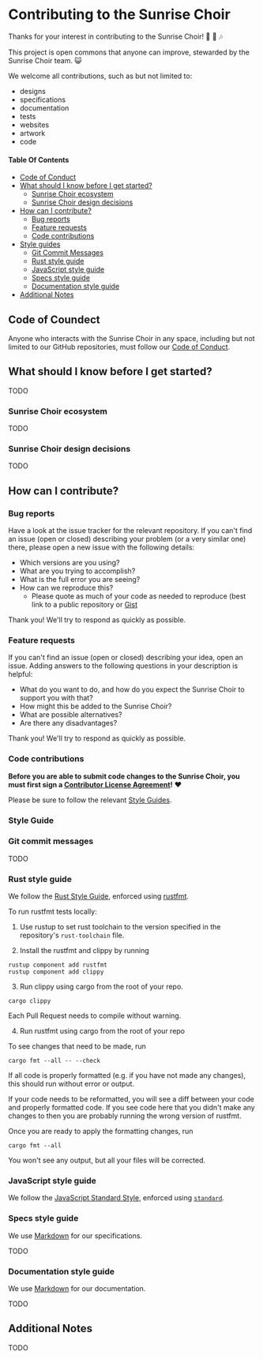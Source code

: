 # Contributing to the Sunrise Choir

Thanks for your interest in contributing to the Sunrise Choir! :sunrise: :pray: :notes:

This project is open commons that anyone can improve, stewarded by the Sunrise Choir team. :smiley_cat:

We welcome all contributions, such as but not limited to:

- designs
- specifications
- documentation
- tests
- websites
- artwork
- code

#### Table Of Contents

- [Code of Conduct](#code-of-conduct)
- [What should I know before I get started?](#what-should-i-know-before-i-get-started)
  - [Sunrise Choir ecosystem](#sunrise-choir-ecosystem)
  - [Sunrise Choir design decisions](#design-decisions)
- [How can I contribute?](#how-can-i-contribute)
  - [Bug reports](#bug-reports)
  - [Feature requests](#feature-requests)
  - [Code contributions](#code-contributions)
- [Style guides](#style-guides)
  - [Git Commit Messages](#git-commit-messages)
  - [Rust style guide](#rust-style-guide)
  - [JavaScript style guide](#javascript-style-guide)
  - [Specs style guide](#specs-style-guide)
  - [Documentation style guide](#documentation-style-guide)
- [Additional Notes](#additional-notes)

## Code of Coundect

 Anyone who interacts with the Sunrise Choir in any space, including but not limited to our GitHub repositories, must follow our [Code of Conduct](CODE_OF_CONDUCT.md).

## What should I know before I get started?

TODO

### Sunrise Choir ecosystem

TODO

### Sunrise Choir design decisions

TODO

## How can I contribute?

### Bug reports

Have a look at the issue tracker for the relevant repository. If you can't find an issue (open or closed) describing your problem (or a very similar one) there, please open a new issue with the following details:

- Which versions are you using?
- What are you trying to accomplish?
- What is the full error you are seeing?
- How can we reproduce this?
  - Please quote as much of your code as needed to reproduce (best link to a public repository or [Gist](https://gist.github.com/)

Thank you! We'll try to respond as quickly as possible.

### Feature requests

If you can't find an issue (open or closed) describing your idea, open an issue. Adding answers to the following questions in your description is helpful:

- What do you want to do, and how do you expect the Sunrise Choir to support you with that?
- How might this be added to the Sunrise Choir?
- What are possible alternatives?
- Are there any disadvantages?

Thank you! We'll try to respond as quickly as possible.

### Code contributions

**Before you are able to submit code changes to the Sunrise Choir, you must first sign a [Contributor License Agreement](https://github.com/sunrise-choir/meta/blob/master/processes/cla.md)!** :heart:

Please be sure to follow the relevant [Style Guides](#style-guide).

### Style Guide

### Git commit messages

TODO

### Rust style guide

We follow the [Rust Style Guide](https://github.com/rust-lang-nursery/fmt-rfcs/blob/master/guide/guide.md), enforced using [rustfmt](https://github.com/rust-lang-nursery/rustfmt).

To run rustfmt tests locally:

1. Use rustup to set rust toolchain to the version specified in the repository's `rust-toolchain` file.

2. Install the rustfmt and clippy by running

```
rustup component add rustfmt
rustup component add clippy
```

3. Run clippy using cargo from the root of your repo.

```
cargo clippy
```

Each Pull Request needs to compile without warning.

4. Run rustfmt using cargo from the root of your repo

To see changes that need to be made, run

```
cargo fmt --all -- --check
```

If all code is properly formatted (e.g. if you have not made any changes), this should run without error or output.

If your code needs to be reformatted, you will see a diff between your code and properly formatted code.  If you see code here that you didn't make any changes to then you are probably running the wrong version of rustfmt.

Once you are ready to apply the formatting changes, run

```
cargo fmt --all
```

You won't see any output, but all your files will be corrected.

### JavaScript style guide

We follow the [JavaScript Standard Style](https://standardjs.com/), enforced using [`standard`](https://www.npmjs.com/package/standard).

### Specs style guide

We use [Markdown](https://daringfireball.net/projects/markdown) for our specifications.

TODO

### Documentation style guide

We use [Markdown](https://daringfireball.net/projects/markdown) for our documentation.

TODO

## Additional Notes

TODO
